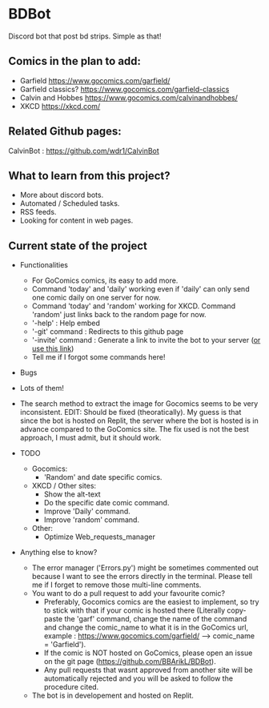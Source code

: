 # BDBot

Discord bot that post bd strips. Simple as that!

## Comics in the plan to add:
- Garfield https://www.gocomics.com/garfield/
- Garfield classics? https://www.gocomics.com/garfield-classics
- Calvin and Hobbes https://www.gocomics.com/calvinandhobbes/
- XKCD https://xkcd.com/

## Related Github pages: 
CalvinBot : https://github.com/wdr1/CalvinBot

## What to learn from this project?
- More about discord bots.
- Automated / Scheduled tasks.
- RSS feeds.
- Looking for content in web pages.

## Current state of the project
- Functionalities
  - For GoComics comics, its easy to add more.
  - Command 'today' and 'daily' working even if 'daily' can only send one comic daily on one server for now.
  - Command 'today' and 'random' working for XKCD. Command 'random' just links back to the random page for now.
  - '-help' : Help embed
  - '-git' command : Redirects to this github page
  - '-invite' command : Generate a link to invite the bot to your server ([or use this link](https://discord.com/api/oauth2/authorize?client_id=807780409362481163&permissions=0&scope=bot))
  - Tell me if I forgot some commands here!

- Bugs
 - Lots of them!
 - The search method to extract the image for Gocomics seems to be very inconsistent. EDIT: Should be fixed (theoratically). My guess is that since the bot is hosted on Replit, the server where the bot is hosted is in advance compared to the GoComics site. The fix used is not the best approach, I must admit, but it should work.

- TODO
  - Gocomics:
    - 'Random' and date specific comics.
  - XKCD / Other sites:
    - Show the alt-text
    - Do the specific date comic command.
    - Improve 'Daily' command.
    - Improve 'random' command.
  - Other:
    - Optimize Web_requests_manager
 
- Anything else to know?
  - The error manager ('Errors.py') might be sometimes commented out because I want to see the errors directly in the terminal. Please tell me if I forget to remove those multi-line comments.
  - You want to do a pull request to add your favourite comic? 
    - Preferably, Gocomics comics are the easiest to implement, so try to stick with that if your comic is hosted there (Literally copy-paste the 'garf' command, change the name of the command and change the comic_name to what it is in the GoComics url, example : https://www.gocomics.com/garfield/ --> comic_name = 'Garfield').
    - If the comic is NOT hosted on GoComics, please open an issue on the git page (https://github.com/BBArikL/BDBot). 
    - Any pull requests that wasnt approved from another site will be automatically rejected and you will be asked to follow the procedure cited.
  - The bot is in developement and hosted on Replit.